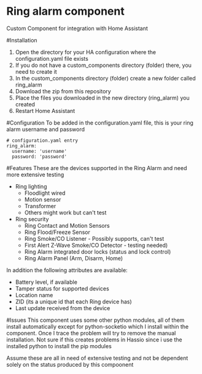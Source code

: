 # Ring alarm component
Custom Component for integration with Home Assistant

#Installation
1. Open the directory for your HA configuration where the configuration.yaml file exists
2. If you do not have a custom_components directory (folder) there, you need to create it
3. In the custom_components directory (folder) create a new folder called ring_alarm
4. Download the zip from this repository
5. Place the files you downloaded in the new directory (ring_alarm) you created
6. Restart Home Assistant
 

#Configuration
To be added in the configuration.yaml file, this is your ring alarm username and password

    # configuration.yaml entry
    ring_alarm:     
      username: 'username'
      password: 'password'

#Features
These are the devices supported in the Ring Alarm and need more extensive testing
- Ring lighting
    - Floodlight wired
    - Motion sensor
    - Transformer
    - Others might work but can't test
- Ring security
    - Ring Contact and Motion Sensors
    - Ring Flood/Freeze Sensor 
    - Ring Smoke/CO Listener - Possibly supports, can't test
    - First Alert Z-Wave Smoke/CO Detector - testing needed)
    - Ring Alarm integrated door locks (status and lock control)
    - Ring Alarm Panel (Arm, Disarm, Home)

In addition the following attributes are available:
- Battery level, if available
- Tamper status for supported devices 
- Location name
- ZID (its a unique id that each Ring device has)
- Last update received from the device
 
#Issues
This component uses some other python modules, all of them install automatically except for python-socketio which I install within the component. 
Once I trace the problem will try to remove the manual installation. Not sure if this creates problems in Hassio since i use the installed python to install the pip modules

Assume these are all in need of extensive testing and not be dependent solely on the status produced by this compoonent